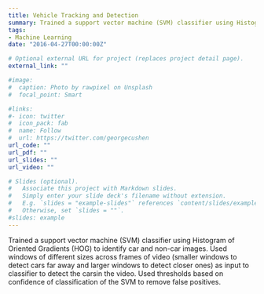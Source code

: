 ```yaml
---
title: Vehicle Tracking and Detection
summary: Trained a support vector machine (SVM) classifier using Histogram of Oriented Gradients (HOG) to identify car and non-car images. Used windows of different sizes across frames of video (smaller windows to detect cars far away and larger windows to detect closer ones) as input to classifier to detect the cars in the video. Used thresholds based on confidence of classification of the SVM to remove false positives.
tags:
- Machine Learning
date: "2016-04-27T00:00:00Z"

# Optional external URL for project (replaces project detail page).
external_link: ""

#image:
#  caption: Photo by rawpixel on Unsplash
#  focal_point: Smart

#links:
#- icon: twitter
#  icon_pack: fab
#  name: Follow
#  url: https://twitter.com/georgecushen
url_code: ""
url_pdf: ""
url_slides: ""
url_video: ""

# Slides (optional).
#   Associate this project with Markdown slides.
#   Simply enter your slide deck's filename without extension.
#   E.g. `slides = "example-slides"` references `content/slides/example-slides.md`.
#   Otherwise, set `slides = ""`.
#slides: example
---
```

Trained a support vector machine (SVM) classifier using Histogram of Oriented Gradients (HOG) to identify car and non-car images. Used windows of different sizes across frames of video (smaller windows to detect cars far away and larger windows to detect closer ones) as input to classifier to detect the carsin the video. Used thresholds based on confidence of classification of the SVM to remove false positives.
